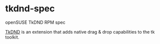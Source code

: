# tkdnd-spec

openSUSE TkDND RPM spec

[TkDND](http://www.ellogon.org/petasis/index.php/tcltk-projects/tkdnd)
is an extension that adds native drag & drop capabilities to the tk toolkit.


